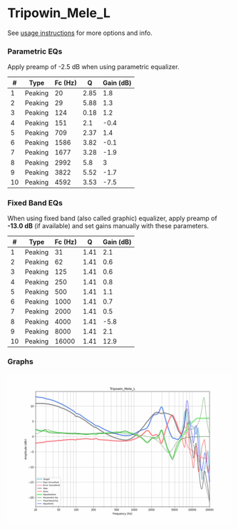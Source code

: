 # Tripowin_Mele_L
See [usage instructions](https://github.com/jaakkopasanen/AutoEq#usage) for more options and info.

### Parametric EQs
Apply preamp of -2.5 dB when using parametric equalizer.

|   # | Type    |   Fc (Hz) |    Q |   Gain (dB) |
|-----|---------|-----------|------|-------------|
|   1 | Peaking |        20 | 2.85 |         1.8 |
|   2 | Peaking |        29 | 5.88 |         1.3 |
|   3 | Peaking |       124 | 0.18 |         1.2 |
|   4 | Peaking |       151 | 2.1  |        -0.4 |
|   5 | Peaking |       709 | 2.37 |         1.4 |
|   6 | Peaking |      1586 | 3.82 |        -0.1 |
|   7 | Peaking |      1677 | 3.28 |        -1.9 |
|   8 | Peaking |      2992 | 5.8  |         3   |
|   9 | Peaking |      3822 | 5.52 |        -1.7 |
|  10 | Peaking |      4592 | 3.53 |        -7.5 |

### Fixed Band EQs
When using fixed band (also called graphic) equalizer, apply preamp of **-13.0 dB** (if available) and set gains manually with these parameters.

|   # | Type    |   Fc (Hz) |    Q |   Gain (dB) |
|-----|---------|-----------|------|-------------|
|   1 | Peaking |        31 | 1.41 |         2.1 |
|   2 | Peaking |        62 | 1.41 |         0.6 |
|   3 | Peaking |       125 | 1.41 |         0.6 |
|   4 | Peaking |       250 | 1.41 |         0.8 |
|   5 | Peaking |       500 | 1.41 |         1.1 |
|   6 | Peaking |      1000 | 1.41 |         0.7 |
|   7 | Peaking |      2000 | 1.41 |         0.5 |
|   8 | Peaking |      4000 | 1.41 |        -5.8 |
|   9 | Peaking |      8000 | 1.41 |         2.1 |
|  10 | Peaking |     16000 | 1.41 |        12.9 |

### Graphs
![](./Tripowin_Mele_L.png)
